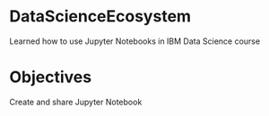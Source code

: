 # DataScienceEcosystem
Learned how to use Jupyter Notebooks in IBM Data Science course

# Objectives
Create and share Jupyter Notebook
